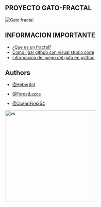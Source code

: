 ## PROYECTO GATO-FRACTAL
![Gato fractal](https://th.bing.com/th/id/OIP._TlABbLk0N_NUTpLTjjwXwAAAA?pid=ImgDet&rs=1
)

## INFORMACION IMPORTANTE

 - [¿Que es un fractal?](https://ladefinicion.com/fractal/)
 - [Como ligar github con visual studio code](https://www.youtube.com/watch?v=Y9g3Yvx9PfA)
 - [informacion del juego del gato en python](https://es.stackoverflow.com/questions/437438/juego-del-gato-o-tic-tac-toe-en-python)


## Authors

- [@Heberjfet](https://github.com/Heberjfet)

- [@ForestLazos](https://github.com/ForestLazos)

- [@OceanFire354](https://github.com/OceanFire354)

<img src= "https://code.visualstudio.com/assets/images/code-stable.png" alt="vs" width="300">


